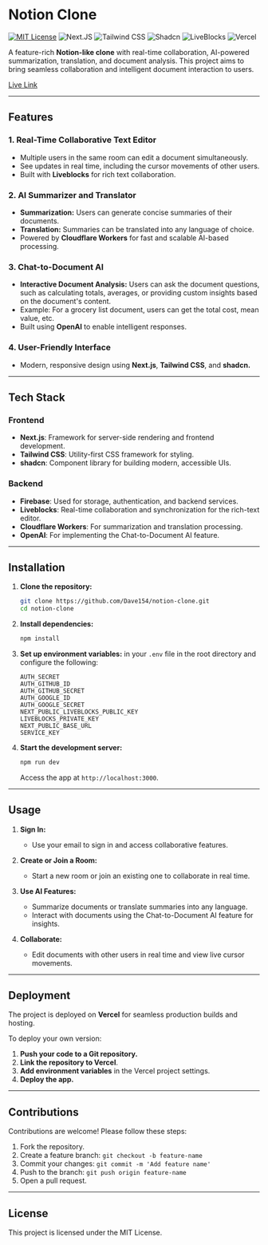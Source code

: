 # Notion Clone

[![MIT License](https://img.shields.io/badge/License-MIT-blue.svg)](LICENSE)
![Next.JS](https://img.shields.io/badge/Next.JS-black)
![Tailwind CSS](https://img.shields.io/badge/Styling-Tailwind%20CSS-06B6D4)
![Shadcn](https://img.shields.io/badge/Shadcn--UI-1c1c1c)
![LiveBlocks](https://img.shields.io/badge/LiveBlocks-0081CB)
![Vercel](https://img.shields.io/badge/Hosting-Vercel-black)

A feature-rich **Notion-like clone** with real-time collaboration, AI-powered summarization, translation, and document analysis. This project aims to bring seamless collaboration and intelligent document interaction to users.

[Live Link](https://notion-clone-iota-three.vercel.app)

---

## Features

### 1. **Real-Time Collaborative Text Editor**

- Multiple users in the same room can edit a document simultaneously.
- See updates in real time, including the cursor movements of other users.
- Built with **Liveblocks** for rich text collaboration.

### 2. **AI Summarizer and Translator**

- **Summarization:** Users can generate concise summaries of their documents.
- **Translation:** Summaries can be translated into any language of choice.
- Powered by **Cloudflare Workers** for fast and scalable AI-based processing.

### 3. **Chat-to-Document AI**

- **Interactive Document Analysis:** Users can ask the document questions, such as calculating totals, averages, or providing custom insights based on the document's content.
- Example: For a grocery list document, users can get the total cost, mean value, etc.
- Built using **OpenAI** to enable intelligent responses.

### 4. **User-Friendly Interface**

- Modern, responsive design using **Next.js**, **Tailwind CSS**, and **shadcn.**

---

## Tech Stack

### **Frontend**

- **Next.js**: Framework for server-side rendering and frontend development.
- **Tailwind CSS**: Utility-first CSS framework for styling.
- **shadcn**: Component library for building modern, accessible UIs.

### **Backend**

- **Firebase**: Used for storage, authentication, and backend services.
- **Liveblocks**: Real-time collaboration and synchronization for the rich-text editor.
- **Cloudflare Workers**: For summarization and translation processing.
- **OpenAI**: For implementing the Chat-to-Document AI feature.

---

## Installation

1. **Clone the repository:**

   ```bash
   git clone https://github.com/Dave154/notion-clone.git
   cd notion-clone
   ```

2. **Install dependencies:**

   ```bash
   npm install
   ```

3. **Set up environment variables:**
   in your `.env` file in the root directory and configure the following:

   ```env
   AUTH_SECRET
   AUTH_GITHUB_ID
   AUTH_GITHUB_SECRET
   AUTH_GOOGLE_ID
   AUTH_GOOGLE_SECRET
   NEXT_PUBLIC_LIVEBLOCKS_PUBLIC_KEY
   LIVEBLOCKS_PRIVATE_KEY
   NEXT_PUBLIC_BASE_URL
   SERVICE_KEY
   ```

4. **Start the development server:**

   ```bash
   npm run dev
   ```

   Access the app at `http://localhost:3000`.

---

## Usage

1. **Sign In:**

   - Use your email to sign in and access collaborative features.

2. **Create or Join a Room:**

   - Start a new room or join an existing one to collaborate in real time.

3. **Use AI Features:**

   - Summarize documents or translate summaries into any language.
   - Interact with documents using the Chat-to-Document AI feature for insights.

4. **Collaborate:**

   - Edit documents with other users in real time and view live cursor movements.

---

## Deployment

The project is deployed on **Vercel** for seamless production builds and hosting.

To deploy your own version:

1. **Push your code to a Git repository.**
2. **Link the repository to Vercel**.
3. **Add environment variables** in the Vercel project settings.
4. **Deploy the app.**

---

## Contributions

Contributions are welcome! Please follow these steps:

1. Fork the repository.
2. Create a feature branch: `git checkout -b feature-name`
3. Commit your changes: `git commit -m 'Add feature name'`
4. Push to the branch: `git push origin feature-name`
5. Open a pull request.

---

## License

This project is licensed under the MIT License.

